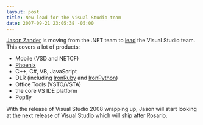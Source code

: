 ```yaml
---
layout: post
title: New lead for the Visual Studio team
date: 2007-09-21 23:05:38 -05:00
---
```


[Jason Zander](http://blogs.msdn.com/jasonz/default.aspx) is moving from the .NET team to [lead](http://blogs.msdn.com/jasonz/archive/2007/09/15/new-job-new-challenges.aspx) the Visual Studio team. This covers a lot of products:

*   Mobile (VSD and NETCF)
*   [Phoenix](http://connect.microsoft.com/Phoenix "Phoenix")
*   C++, C#, VB, JavaScript
*   DLR (including [IronRuby](http://rubyforge.org/projects/ironruby/) and [IronPython](http://www.codeplex.com/IronPython))
*   Office Tools (VSTO/VSTA)
*   the core VS IDE platform
*   [Popfly](http://blogs.msdn.com/controlpanel/blogs/www.popfly.com "Popfly") 

With the release of Visual Studio 2008 wrapping up, Jason will start looking at the next release of Visual Studio which will ship after Rosario.
